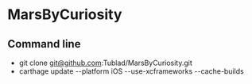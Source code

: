 # MarsByCuriosity

## Command line
- git clone git@github.com:Tublad/MarsByCuriosity.git
- carthage update --platform iOS --use-xcframeworks --cache-builds   
